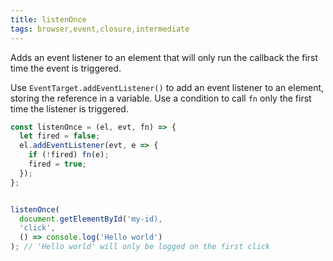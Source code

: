 ```yaml
---
title: listenOnce
tags: browser,event,closure,intermediate
---
```


Adds an event listener to an element that will only run the callback the first time the event is triggered.

Use `EventTarget.addEventListener()` to add an event listener to an element, storing the reference in a variable.
Use  a condition to call `fn` only the first time the listener is triggered. 

```js
const listenOnce = (el, evt, fn) => {
  let fired = false;
  el.addEventListener(evt, e => {
    if (!fired) fn(e);
    fired = true;
  });
};
```

```js

listenOnce(
  document.getElementById('my-id),
  'click',
  () => console.log('Hello world')
); // 'Hello world' will only be logged on the first click
```
